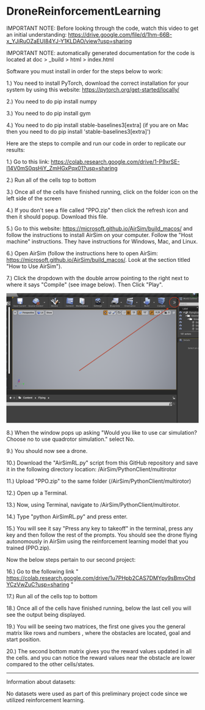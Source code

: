 # DroneReinforcementLearning

IMPORTANT NOTE: Before looking through the code, watch this video to get an initial understanding: https://drive.google.com/file/d/1hm-66B-x_YJiRuOZaEUI84YJ-Y1KLDAO/view?usp=sharing

IMPORTANT NOTE: automatically generated documentation for the code is located at doc > _build > html > index.html

Software you must install in order for the steps below to work:

1.) You need to install PyTorch, download the correct installation for your system by using this website: https://pytorch.org/get-started/locally/

2.) You need to do pip install numpy

3.) You need to do pip install gym

4.) You need to do pip install stable-baselines3[extra] (if you are on Mac then you need to do pip install 'stable-baselines3[extra]')


Here are the steps to compile and run our code in order to replicate our results:

1.) Go to this link: https://colab.research.google.com/drive/1-P9xrSE-l14V0mS0qsHiY_ZmHGxPqx01?usp=sharing

2.) Run all of the cells top to bottom

3.) Once all of the cells have finished running, click on the folder icon on the left side of the screen 

4.) If you don't see a file called "PPO.zip" then click the refresh icon and then it should popup. Download this file.

5.) Go to this website: https://microsoft.github.io/AirSim/build_macos/ and follow the instructions to install AirSim on your computer. Follow the "Host machine" instructions. They have instructions for Windows, Mac, and Linux.

6.) Open AirSim (follow the instructions here to open AirSim: https://microsoft.github.io/AirSim/build_macos/. Look at the section titled "How to Use AirSim").

7.) Click the dropdown with the double arrow pointing to the right next to where it says "Compile" (see image below). Then Click "Play".

![Cover Photo](/images/dropdown.png)

8.) When the window pops up asking "Would you like to use car simulation? Choose no to use quadrotor simulation." select No.

9.) You should now see a drone.

10.) Download the "AirSimRL.py" script from this GitHub repository and save it in the following directory location: /AirSim/PythonClient/multirotor

11.) Upload "PPO.zip" to the same folder (/AirSim/PythonClient/multirotor)

12.) Open up a Terminal.

13.) Now, using Terminal, navigate to /AirSim/PythonClient/multirotor.

14.) Type "python AirSimRL.py" and press enter.

15.) You will see it say "Press any key to takeoff" in the terminal, press any key and then follow the rest of the prompts. You should see the drone flying autonomously in AirSim using the reinforcement learning model that you trained (PPO.zip).

Now the below steps pertain to our second project:

16.) Go to the following link " https://colab.research.google.com/drive/1u7PHpb2CAS7DMYpy9sBmvOhdYCzVwZuC?usp=sharing "

17.) Run all of the cells top to bottom

18.) Once all of the cells have finished running, below the last cell you will see the output being displayed. 

19.) You will be seeing two matrices, the first one gives you the general matrix like rows and numbers , where the obstacles are located, goal and start position.

20.) The second bottom matrix gives you the reward values updated in all the cells. and you can notice the reward values near the obstacle are lower compared to the other cells/states.

-----------------------------------------------------------------------------------
Information about datasets:

No datasets were used as part of this preliminary project code since we utilized reinforcement learning.
